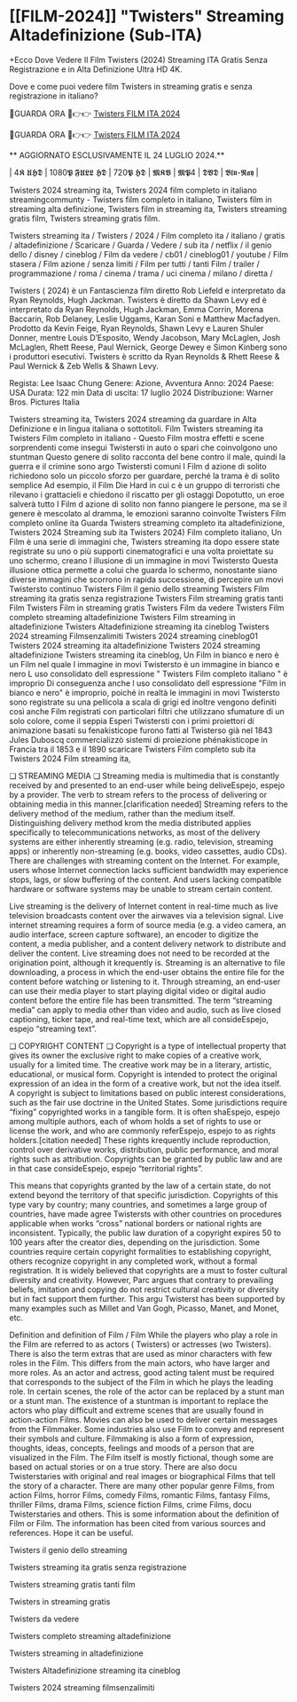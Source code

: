 # [[FILM-2024]] "Twisters" Streaming Altadefinizione (Sub-ITA)

+Ecco Dove Vedere Il Film Twisters (2024) Streaming ITA Gratis Senza Registrazione e in Alta Definizione Ultra HD 4K.

Dove e come puoi vedere film Twisters in streaming gratis e senza registrazione in italiano?

🔴GUARDA ORA 🔴👉👉 [Twisters FILM ITA 2024](https://t.co/bxBKhQPmvH)

🔴GUARDA ORA 🔴👉👉 [Twisters FILM ITA 2024](https://t.co/bxBKhQPmvH)

** AGGIORNATO ESCLUSIVAMENTE IL 24 LUGLIO 2024.**

| 4𝕶 𝖀𝕳𝕯 | 1080𝕻 𝕱𝖀𝕷𝕷 𝕳𝕯 | 720𝕻 𝕳𝕯 | 𝕸𝕶𝖁 | 𝕸𝕻4 | 𝕯𝖁𝕯 | 𝕭𝖑𝖚-𝕽𝖆𝖞 |

Twisters 2024 streaming ita, Twisters 2024 film completo in italiano streamingcommunty - Twisters film completo in italiano, Twisters film in streaming alta definizione, Twisters film in streaming ita, Twisters streaming gratis film, Twisters streaming gratis film.

Twisters streaming ita / Twisters / 2024 / Film completo ita / italiano / gratis / altadefinizione / Scaricare / Guarda / Vedere / sub ita / netflix / il genio dello / disney / cineblog / Film da vedere / cb01 / cineblog01 / youtube / Film stasera / Film azione / senza limiti / Film per tutti / tanti Film / trailer / programmazione / roma / cinema / trama / uci cinema / milano / diretta /

Twisters ( 2024) è un Fantascienza film diretto Rob Liefeld e interpretato da Ryan Reynolds, Hugh Jackman. Twisters è diretto da Shawn Levy ed è interpretato da Ryan Reynolds, Hugh Jackman, Emma Corrin, Morena Baccarin, Rob Delaney, Leslie Uggams, Karan Soni e Matthew Macfadyen. Prodotto da Kevin Feige, Ryan Reynolds, Shawn Levy e Lauren Shuler Donner, mentre Louis D’Esposito, Wendy Jacobson, Mary McLaglen, Josh McLaglen, Rhett Reese, Paul Wernick, George Dewey e Simon Kinberg sono i produttori esecutivi. Twisters è scritto da Ryan Reynolds & Rhett Reese & Paul Wernick & Zeb Wells & Shawn Levy.

Regista: Lee Isaac Chung
Genere: Azione, Avventura
Anno: 2024
Paese: USA
Durata: 122 min
Data di uscita: 17 luglio 2024
Distribuzione: Warner Bros. Pictures Italia

Twisters streaming ita, Twisters 2024 streaming da guardare in Alta Definizione e in lingua italiana o sottotitoli. Film Twisters streaming ita Twisters Film completo in italiano - Questo Film mostra effetti e scene sorprendenti come insegui Twistersti in auto o spari che coinvolgono uno stuntman Questo genere di solito racconta del bene contro il male, quindi la guerra e il crimine sono argo Twistersti comuni I Film d azione di solito richiedono solo un piccolo sforzo per guardare, perché la trama è di solito semplice Ad esempio, il Film Die Hard in cui c è un gruppo di terroristi che rilevano i grattacieli e chiedono il riscatto per gli ostaggi Dopotutto, un eroe salverà tutto I Film d azione di solito non fanno piangere le persone, ma se il genere è mescolato al dramma, le emozioni saranno coinvolte Twisters Film completo online ita Guarda Twisters streaming completo ita altadefinizione, Twisters 2024 Streaming sub ita Twisters 2024) Film completo italiano, Un Film è una serie di immagini che, Twisters streaming ita dopo essere state registrate su uno o più supporti cinematografici e una volta proiettate su uno schermo, creano l illusione di un immagine in movi Twistersto Questa illusione ottica permette a colui che guarda lo schermo, nonostante siano diverse immagini che scorrono in rapida successione, di percepire un movi Twistersto continuo Twisters Film il genio dello streaming Twisters Film streaming ita gratis senza registrazione Twisters Film streaming gratis tanti Film Twisters Film in streaming gratis Twisters Film da vedere Twisters Film completo streaming altadefinizione Twisters Film streaming in altadefinizione Twisters Altadefinizione streaming ita cineblog Twisters 2024 streaming Filmsenzalimiti Twisters 2024 streaming cineblog01 Twisters 2024 streaming ita altadefinizione Twisters 2024 streaming altadefinizione Twisters streaming ita cineblog, Un Film in bianco e nero è un Film nel quale l immagine in movi Twistersto è un immagine in bianco e nero L uso consolidato dell espressione " Twisters Film completo italiano " è improprio Di conseguenza anche l uso consolidato dell espressione "Film in bianco e nero" è improprio, poiché in realtà le immagini in movi Twistersto sono registrate su una pellicola a scala di grigi ed inoltre vengono definiti così anche Film registrati con particolari filtri che utilizzano sfumature di un solo colore, come il seppia Esperi Twistersti con i primi proiettori di animazione basati su fenakisticope furono fatti al Twisterso già nel 1843 Jules Duboscq commercializzò sistemi di proiezione phénakisticope in Francia tra il 1853 e il 1890 scaricare Twisters Film completo sub ita Twisters 2024 Film streaming ita,

❏ STREAMING MEDIA ❏ Streaming media is multimedia that is constantly received by and presented to an end-user while being deliveEspejo, espejo by a provider. The verb to stream refers to the process of delivering or obtaining media in this manner.[clarification needed] Streaming refers to the delivery method of the medium, rather than the medium itself. Distinguishing delivery method krom the media distributed applies specifically to telecommunications networks, as most of the delivery systems are either inherently streaming (e.g. radio, television, streaming apps) or inherently non-streaming (e.g. books, video cassettes, audio CDs). There are challenges with streaming content on the Internet. For example, users whose Internet connection lacks sufficient bandwidth may experience stops, lags, or slow buffering of the content. And users lacking compatible hardware or software systems may be unable to stream certain content.

Live streaming is the delivery of Internet content in real-time much as live television broadcasts content over the airwaves via a television signal. Live internet streaming requires a form of source media (e.g. a video camera, an audio interface, screen capture software), an encoder to digitize the content, a media publisher, and a content delivery network to distribute and deliver the content. Live streaming does not need to be recorded at the origination point, although it krequently is. Streaming is an alternative to file downloading, a process in which the end-user obtains the entire file for the content before watching or listening to it. Through streaming, an end-user can use their media player to start playing digital video or digital audio content before the entire file has been transmitted. The term “streaming media” can apply to media other than video and audio, such as live closed captioning, ticker tape, and real-time text, which are all consideEspejo, espejo “streaming text”.

❏ COPYRIGHT CONTENT ❏ Copyright is a type of intellectual property that gives its owner the exclusive right to make copies of a creative work, usually for a limited time. The creative work may be in a literary, artistic, educational, or musical form. Copyright is intended to protect the original expression of an idea in the form of a creative work, but not the idea itself. A copyright is subject to limitations based on public interest considerations, such as the fair use doctrine in the United States. Some jurisdictions require “fixing” copyrighted works in a tangible form. It is often shaEspejo, espejo among multiple authors, each of whom holds a set of rights to use or license the work, and who are commonly referEspejo, espejo to as rights holders.[citation needed] These rights krequently include reproduction, control over derivative works, distribution, public performance, and moral rights such as attribution. Copyrights can be granted by public law and are in that case consideEspejo, espejo “territorial rights”.

This means that copyrights granted by the law of a certain state, do not extend beyond the territory of that specific jurisdiction. Copyrights of this type vary by country; many countries, and sometimes a large group of countries, have made agree Twistersts with other countries on procedures applicable when works “cross” national borders or national rights are inconsistent. Typically, the public law duration of a copyright expires 50 to 100 years after the creator dies, depending on the jurisdiction. Some countries require certain copyright formalities to establishing copyright, others recognize copyright in any completed work, without a formal registration. It is widely believed that copyrights are a must to foster cultural diversity and creativity. However, Parc argues that contrary to prevailing beliefs, imitation and copying do not restrict cultural creativity or diversity but in fact support them further. This argu Twisterst has been supported by many examples such as Millet and Van Gogh, Picasso, Manet, and Monet, etc.

Definition and definition of Film / Film While the players who play a role in the Film are referred to as actors ( Twisters) or actresses (wo Twisters). There is also the term extras that are used as minor characters with few roles in the Film. This differs from the main actors, who have larger and more roles. As an actor and actress, good acting talent must be required that corresponds to the subject of the Film in which he plays the leading role. In certain scenes, the role of the actor can be replaced by a stunt man or a stunt man. The existence of a stuntman is important to replace the actors who play difficult and extreme scenes that are usually found in action-action Films. Movies can also be used to deliver certain messages from the Filmmaker. Some industries also use Film to convey and represent their symbols and culture. Filmmaking is also a form of expression, thoughts, ideas, concepts, feelings and moods of a person that are visualized in the Film. The Film itself is mostly fictional, though some are based on actual stories or on a true story. There are also docu Twisterstaries with original and real images or biographical Films that tell the story of a character. There are many other popular genre Films, from action Films, horror Films, comedy Films, romantic Films, fantasy Films, thriller Films, drama Films, science fiction Films, crime Films, docu Twisterstaries and others. This is some information about the definition of Film or Film. The information has been cited from various sources and references. Hope it can be useful.

Twisters il genio dello streaming

Twisters streaming ita gratis senza registrazione

Twisters streaming gratis tanti film

Twisters in streaming gratis

Twisters da vedere

Twisters completo streaming altadefinizione

Twisters streaming in altadefinizione

Twisters Altadefinizione streaming ita cineblog

Twisters 2024 streaming filmsenzalimiti
